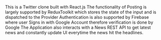 This is  a Twitter clone built with React.js
The functionality of Posting is largely supported by ReduxToolkit which stores the state of the input and
is dispatched to the Provider
Authentication is also supported by Firebase where user Signs in with Google Account therefore verification is done by Google
The Application also interacts with a News REST API to get latest news and constantly update UI everytime the news hit the headlines.
